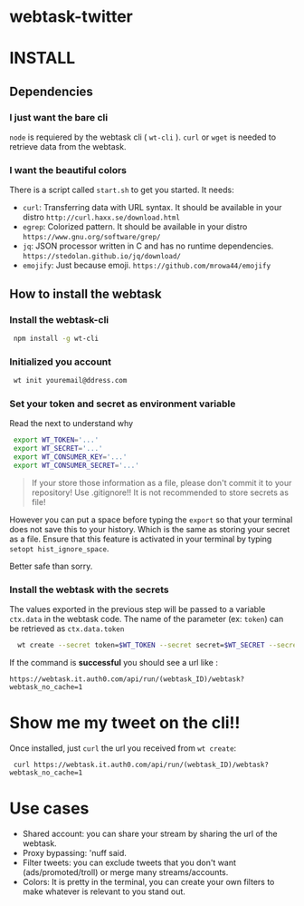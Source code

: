 # webtask-twitter

# INSTALL

## Dependencies

### I just want the bare cli

`node` is requiered by the webtask cli ( `wt-cli` ).
`curl` or `wget` is needed to retrieve data from the webtask.

### I want the beautiful colors

There is a script called `start.sh` to get you started.
It needs:
  - `curl`: Transferring data with URL syntax. It should be available in your distro `http://curl.haxx.se/download.html`
  - `egrep`: Colorized pattern. It should be available in your distro `https://www.gnu.org/software/grep/`
  - `jq`: JSON processor written in C and has no runtime dependencies. `https://stedolan.github.io/jq/download/`
  - `emojify`: Just because emoji. `https://github.com/mrowa44/emojify`

## How to install the webtask

### Install the webtask-cli

```sh
 npm install -g wt-cli
```

### Initialized you account

```sh
 wt init youremail@ddress.com
```

### Set your token and secret as environment variable

Read the next to understand why

```sh
 export WT_TOKEN='...'
 export WT_SECRET='...'
 export WT_CONSUMER_KEY='...'
 export WT_CONSUMER_SECRET='...'
```

> If your store those information as a file, please don't commit it to your repository! Use .gitignore!!
  It is not recommended to store secrets as file! 
  
However you can put a space before typing the `export` so that your terminal does not save this to your history. 
Which is the same as storing your secret as a file. 
Ensure that this feature is activated in your terminal by typing  `setopt hist_ignore_space`.   

Better safe than sorry.



### Install the webtask with the secrets

The values exported in the previous step will be passed to a variable `ctx.data` in the webtask code.
The name of the parameter (ex: `token`) can be retrieved as `ctx.data.token`

```sh
  wt create --secret token=$WT_TOKEN --secret secret=$WT_SECRET --secret consumerKey=$WT_CONSUMER_KEY --secret consumerSecret=$WT_CONSUMER_SECRET webtask.js
```

If the command is **successful** you should see a url like :
```
https://webtask.it.auth0.com/api/run/(webtask_ID)/webtask?webtask_no_cache=1
```

# Show me my tweet on the cli!!

Once installed, just `curl` the url you received from `wt create`:
```
 curl https://webtask.it.auth0.com/api/run/(webtask_ID)/webtask?webtask_no_cache=1
```

# Use cases

* Shared account: you can share your stream by sharing the url of the webtask.
* Proxy bypassing: 'nuff said.
* Filter tweets: you can exclude tweets that you don't want (ads/promoted/troll) or merge many streams/accounts.
* Colors: It is pretty in the terminal, you can create your own filters to make whatever is relevant to you stand out.
